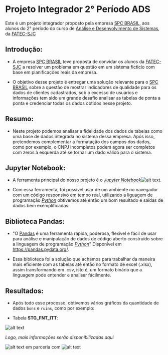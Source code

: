 # Projeto Integrador 2° Período ADS

Este é um projeto integrador proposto pela empresa [SPC BRASIL](https://www.spcbrasil.org.br), aos alunos do 2° período do curso de [Análise e Desenvolvimento de Sistemas](https://fatecsjc-prd.azurewebsites.net/curso-analise-e-desenvolvimento-de-sistemas.php), da [FATEC-SJC](https://fatecsjc-prd.azurewebsites.net)

## Introdução:
* A empresa [SPC BRASIL](https://www.spcbrasil.org.br) teve proposta de convidar os alunos da [FATEC-SJC](https://fatecsjc-prd.azurewebsites.net) a resolver um problema em questão em um sistema ficticio com base em planificações reais da empresa.

* O objetivo desse projeto é entregar uma solução relevante para o [SPC BRASIL](https://www.spcbrasil.org.br) sobre a questão de mostrar indicadores de qualidade para os dados de clientes cadastrados, sob o excesso de usuários e informações tem sido um grande desafio analisar as tabelas de ponta a ponta e credenciar todas os dados obtidos nesse projeto.

## Resumo:
* Neste projeto podemos analisar a fidelidade dos dados de tabelas como uma base de dados integrada no sistema dessa empresa.
Após isso, pretendemos complementar a formatação dos campos dos dados, como por exemplo, o CNPJ incompletos podem agora ser completos com zeros à esquerda até se tornar um dado válido para o sistema.

## Jupyter Notebook:
* A ferramenta principal do nosso projeto é o *[Jupyter Notebook](https://jupyter.org/)*![alt text](https://github.com/caiquesjc/Projeto_Integrador_2p/blob/master/sources/jupyter.png).

* Com essa ferramenta, foi possível usar de um ambiente no navegador com um código responsivo em tempo real, utilizando a liguagem de programação *[Python](https://www.python.org/)* obtivemos até então um bom resultado e saídas de dados bem exemplificadas.

## Biblioteca Pandas:
* "O [Pandas](https://pandas.pydata.org/) é uma ferramenta rápida, poderosa, flexível e fácil de usar para análise e manipulação de dados de código aberto
construído sobre a linguagem de programação *[Python](https://www.python.org/)*" Disponível em https://pandas.pydata.org/.

* Essa biblioteca foi a solução que achamos para trabalhar da maneira mais eficiente com as tabelas até então no formato de excel (.xlsx), assim transformando em .csv, isto é, um formato binário que a linguagem pode entender e analisar fácilmente.

## Resultados:
* Após todo esse processo, obtivemos vários gráficos da quantidade de dados `bons` e `ruins`, como por exemplo:

* Tabela **STG_FNT_ITT**:

![alt text](https://github.com/caiquesjc/Projeto_Integrador_2p/blob/master/sources/grafico%20STG_FNT_ITT.png)

_Logo, mais informações serão disponibilizadas aqui_

![alt text](https://github.com/caiquesjc/Projeto_Integrador_2p/blob/master/sources/fatecsjc.png "Faculdade de Tecnologia de São José dos Campos") em parceria com ![alt text](https://github.com/caiquesjc/Projeto_Integrador_2p/blob/master/sources/logo_spc_brasil.png "SPC Brasil")
